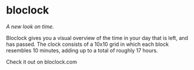 # bloclock
_A new look on time._

Bloclock gives you a visual overview of the time in your day that is left, and has passed. The clock consists of a 10x10 grid in which each block resembles 10 minutes, adding up to a total of roughly 17 hours.

Check it out on bloclock.com 

